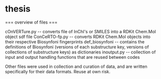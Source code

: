 # thesis

=== overview of files ===

cOnVERTure.py	--	converts file of InChI's or SMILES into a RDKit Chem.Mol object sdf file
ConCeRTO-fp.py 	--  converts RDKit Chem.Mol objects into their respective Biosynfoni fingerprints
def_biosynfoni 	--  contains the definitions of Biosynfoni (versions of each substructure key, 
                	versions of collections of substructure keys) as dictionaries
inoutput.py 	--	collection of input and output handling functions that are reused between codes


Other files were used in collection and curation of data, and are written specifically for their
data formats. Reuse at own risk.



